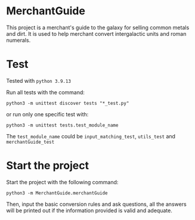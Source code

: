 # MerchantGuide
This project is a merchant's guide to the galaxy for selling common metals and dirt. It is used to help merchant convert intergalactic units and roman numerals.

# Test
Tested with ```python 3.9.13```

Run all tests with the command: 
```
python3 -m unittest discover tests "*_test.py"
```
or run only one specific test with: 
```
python3 -m unittest tests.test_module_name
``` 
The ```test_module_name``` could be ```input_matching_test```, ```utils_test``` and ```merchantGuide_test```

# Start the project
Start the project with the following command: 
```
python3 -m MerchantGuide.merchantGuide
```
Then, input the basic conversion rules and ask questions, all the answers will be printed out if the information provided is valid and adequate.
